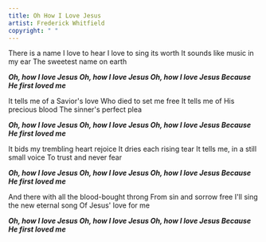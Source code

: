 ```yaml
---
title: Oh How I Love Jesus
artist: Frederick Whitfield
copyright: " "
---
```

There is a name I love to hear
I love to sing its worth
It sounds like music in my ear
The sweetest name on earth

 ***Oh, how I love Jesus
   Oh, how I love Jesus
   Oh, how I love Jesus
   Because He first loved me***

It tells me of a Savior's love
Who died to set me free
It tells me of His precious blood
The sinner's perfect plea

 ***Oh, how I love Jesus
   Oh, how I love Jesus
   Oh, how I love Jesus
   Because He first loved me***

It bids my trembling heart rejoice
It dries each rising tear
It tells me, in a still small voice
To trust and never fear

 ***Oh, how I love Jesus
   Oh, how I love Jesus
   Oh, how I love Jesus
   Because He first loved me***

And there with all the blood-bought throng
From sin and sorrow free
I'll sing the new eternal song
Of Jesus' love for me

 ***Oh, how I love Jesus
   Oh, how I love Jesus
   Oh, how I love Jesus
   Because He first loved me***